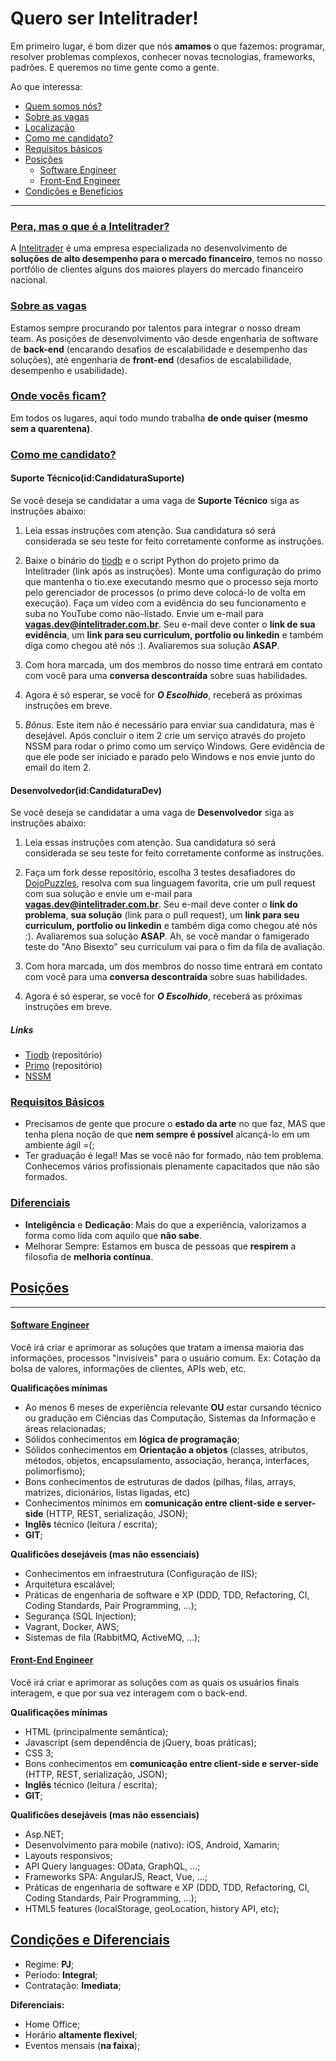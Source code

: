 # Quero ser Intelitrader!

Em primeiro lugar, é bom dizer que nós **amamos** o que fazemos: programar, resolver problemas complexos, conhecer novas tecnologias, frameworks, padrões. E queremos no time gente como a gente.

Ao que interessa:

* [Quem somos nós?](#OqEhAIntelitrader)
* [Sobre as vagas](#SobreAsVagas)
* [Localização](#Localizacao)
* [Como me candidato?](#ComoMeCandidato)
* [Requisitos básicos](#RequisitosBasicos)
* [Posições](#Posicoes)
	* [Software Engineer](#QualificacoesSE)
	* [Front-End Engineer](#QualificacoesFE)
* [Condições e Benefícios](#CondicoesEDiferenciais)

-------
### [Pera, mas o que é a Intelitrader?](id:OqEhAIntelitrader)
A [Intelitrader](http://www.intelitrader.com.br) é uma empresa especializada no desenvolvimento de **soluções de alto desempenho para o mercado financeiro**, temos no nosso portfólio de clientes alguns dos maiores players do mercado financeiro nacional.

### [Sobre as vagas](id:SobreAsVagas)
Estamos sempre procurando por talentos para integrar o nosso dream team. As posições de desenvolvimento vão desde engenharia de software de **back-end** (encarando desafios de escalabilidade e desempenho das soluções), até engenharia de **front-end** (desafios de escalabilidade, desempenho e usabilidade).

### [Onde vocês ficam?](id:Localizacao)
Em todos os lugares, aqui todo mundo trabalha **de onde quiser (mesmo sem a quarentena)**.

### [Como me candidato?](id:ComoMeCandidato)

#### Suporte Técnico(id:CandidaturaSuporte)

Se você deseja se candidatar a uma vaga de **Suporte Técnico** siga as instruções abaixo:

1. Leia essas instruções com atenção. Sua candidatura só será considerada se seu teste for feito corretamente conforme as instruções.

2. Baixe o binário do [tiodb](https://drive.google.com/file/d/1doyiHXdo_9FmQk405USOGDyhW352GVl8/view?usp=sharing) e o script Python do projeto primo da Intelitrader (link após as instruções). Monte uma configuração do primo que mantenha o tio.exe executando mesmo que o processo seja morto pelo gerenciador de processos (o primo deve colocá-lo de volta em execução). Faça um vídeo com a evidência do seu funcionamento e suba no YouTube como não-listado. Envie um e-mail para **vagas.dev@intelitrader.com.br**. Seu e-mail deve conter o **link de sua evidência**, um **link para seu curriculum, portfolio ou linkedin** e também diga como chegou até nós :). Avaliaremos sua solução **ASAP**.

3. Com hora marcada, um dos membros do nosso time entrará em contato com você para uma **conversa descontraída** sobre suas habilidades.

4. Agora é só esperar, se você for ***O Escolhido***, receberá as próximas instruções em breve.

5. *Bônus*. Este item não é necessário para enviar sua candidatura, mas é desejável. Após concluir o item 2 crie um serviço através do projeto NSSM para rodar o primo como um serviço Windows. Gere evidência de que ele pode ser iniciado e parado pelo Windows e nos envie junto do email do item 2.


#### Desenvolvedor(id:CandidaturaDev)

Se você deseja se candidatar a uma vaga de **Desenvolvedor** siga as instruções abaixo:

1. Leia essas instruções com atenção. Sua candidatura só será considerada se seu teste for feito corretamente conforme as instruções.

2. Faça um fork desse repositório, escolha 3 testes desafiadores do [DojoPuzzles](http://dojopuzzles.com/), resolva com sua linguagem favorita, crie um pull request com sua solução e envie um e-mail para **vagas.dev@intelitrader.com.br**. Seu e-mail deve conter o **link do problema**, **sua solução** (link para o pull request), um **link para seu curriculum, portfolio ou linkedin** e também diga como chegou até nós :). Avaliaremos sua solução **ASAP**. Ah, se você mandar o famigerado teste do "Ano Bisexto" seu curriculum vai para o fim da fila de avaliação.

3. Com hora marcada, um dos membros do nosso time entrará em contato com você para uma **conversa descontraída** sobre suas habilidades.

4. Agora é só esperar, se você for ***O Escolhido***, receberá as próximas instruções em breve.

##### Links

 - [Tiodb](https://github.com/intelitrader/tiodb) (repositório)
 - [Primo](https://github.com/intelitrader/primo) (repositório)
 - [NSSM](https://nssm.cc/)

### [Requisitos Básicos](id:RequisitosBasicos)

* Precisamos de gente que procure o **estado da arte** no que faz, MAS que tenha plena noção de que **nem sempre é possível** alcançá-lo em um ambiente ágil =(;
* Ter graduação é legal! Mas se você não for formado, não tem problema. Conhecemos vários profissionais plenamente capacitados que não são formados.

### [Diferenciais](id:Diferenciais)

* **Inteligência** e **Dedicação**: Mais do que a experiência, valorizamos a forma como lida com aquilo que **não sabe**.
* Melhorar Sempre: Estamos em busca de pessoas que **respirem** a filosofia de **melhoria contínua**.

## [Posições](id:Posicoes)
----

#### [Software Engineer](id:QualificacoesSE)
Você irá criar e aprimorar as soluções que tratam a imensa maioria das informações, processos "invisíveis" para o usuário comum. Ex: Cotação da bolsa de valores, informações de clientes, APIs web, etc.

**Qualificações mínimas**

* Ao menos 6 meses de experiência relevante **OU** estar cursando técnico ou gradução em Ciências das Computação, Sistemas da Informação e áreas relacionadas;
* Sólidos conhecimentos em **lógica de programação**;
* Sólidos conhecimentos em **Orientação a objetos** (classes, atributos, métodos, objetos, encapsulamento, associação, herança, interfaces, polimorfismo);
* Bons conhecimentos de estruturas de dados (pilhas, filas, arrays, matrizes, dicionários, listas ligadas, etc)
* Conhecimentos mínimos em **comunicação entre client-side e server-side** (HTTP, REST, serialização, JSON);
* **Inglês** técnico (leitura / escrita);
* **GIT**;

**Qualificões desejáveis (mas não essenciais)**

* Conhecimentos em infraestrutura (Configuração de IIS);
* Arquitetura escalável;
* Práticas de engenharia de software e XP (DDD, TDD, Refactoring, CI, Coding Standards, Pair Programming, ...);
* Segurança (SQL Injection);
* Vagrant, Docker, AWS;
* Sistemas de fila (RabbitMQ, ActiveMQ, ...);

#### [Front-End Engineer](id:QualificacoesFE)
Você irá criar e aprimorar as soluções com as quais os usuários finais interagem, e que por sua vez interagem com o back-end.

**Qualificações mínimas**

* HTML (principalmente semântica);
* Javascript (sem dependência de jQuery, boas práticas);
* CSS 3;
* Bons conhecimentos em **comunicação entre client-side e server-side** (HTTP, REST, serialização, JSON);
* **Inglês** técnico (leitura / escrita);
* **GIT**;

**Qualificões desejáveis (mas não essenciais)**

* Asp.NET;
* Desenvolvimento para mobile (nativo): iOS, Android, Xamarin;
* Layouts responsivos;
* API Query languages: OData, GraphQL, ...;
* Frameworks SPA: AngularJS, React, Vue, ...;
* Práticas de engenharia de software e XP (DDD, TDD, Refactoring, CI, Coding Standards, Pair Programming, ...);
* HTML5 features (localStorage, geoLocation, history API, etc);

## [Condições e Diferenciais](id:CondicoesEDiferenciais)

* Regime: **PJ**;
* Período: **Integral**;
* Contratação: **Imediata**;

**Diferenciais:**

* Home Office;
* Horário **altamente flexível**;
* Eventos mensais (**na faixa**);

